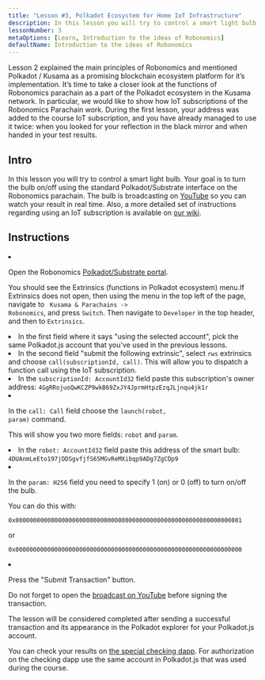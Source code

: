 ```yaml
---
title: "Lesson #3, Polkadot Ecosystem for Home IoT Infrastructure"
description: In this lesson you will try to control a smart light bulb using Robonomics parachain.
lessonNumber: 3
metaOptions: [Learn, Introduction to the ideas of Robonomics]
defaultName: Introduction to the ideas of Robonomics
---
```


Lesson 2 explained the main principles of Robonomics and mentioned Polkadot / Kusama as a promising blockchain ecosystem platform for it’s implementation. It’s time to take a closer look at the functions of Robonomics parachain as a part of the Polkadot ecosystem in the Kusama network. In particular, we would like to show how IoT subscriptions of the Robonomics Parachain work. During the first lesson, your address was added to the course IoT subscription, and you have already managed to use it twice: when you looked for your reflection in the black mirror and when handed in your test results.

## Intro

In this lesson you will try to control a smart light bulb. Your goal is to turn the bulb on/off using the standard Polkadot/Substrate interface on the Robonomics parachain. The bulb is broadcasting on [YouTube](https://www.youtube.com/channel/UCkemsNJWaCmvF1Oi50C-hAg/live) so you can watch your result in real time. Also, a more detailed set of instructions regarding using an IoT subscription is available on [our wiki](https://wiki.robonomics.network/docs/subscription-launch/).


## Instructions

<List type="numbers">

<li>

Open the Robonomics [Polkadot/Substrate portal](https://polkadot.js.org/apps/?rpc=wss%3A%2F%2Fkusama.rpc.robonomics.network%2F#/extrinsics).

You should see the Extrinsics (functions in Polkadot ecosystem) menu.If Extrinsics does not open, then using the menu in the top left of the page, navigate to <code> Kusama & Parachains -> Robonomics</code>, and press <code>Switch</code>. Then navigate to <code>Developer</code> in the top header, and then to <code>Extrinsics</code>.

</li>

<li>
In the first field where it says "using the selected account", pick the same Polkadot.js account that you've used in the previous lessons.
</li>

<li>
In the second field "submit the following extrinsic", select <code>rws</code> extrinsics and choose <code>call(subscriptionId, call)</code>. This will allow you to dispatch a function call using the IoT subscription.
</li>

<li>
In the <code>subscriptionId: AccountId32</code> field paste this subscription's owner address: <code>4GgRRojuoQwKCZP9wkB69ZxJY4JprmHtpzEzqJLjnqu4jk1r</code>
</li>

<li>

In the  <code>call: Call</code> field choose the <code>launch(robot, param)</code> command.

This will show you two more fields: <code>robot</code> and <code>param</code>.

</li>

<li>
In the <code>robot: AccountId32</code> field paste this address of the smart bulb: <code>4DUAnmLeEto197jDDSgvfjfS65MGvReMXibqp9ADg7ZgCDp9</code>
</li>

<li>

In the <code>param: H256</code> field you need to specify 1 (on) or 0 (off) to turn on/off the bulb.

You can do this with:

<code>0x0000000000000000000000000000000000000000000000000000000000000001</code>

or

<code>0x0000000000000000000000000000000000000000000000000000000000000000</code>

</li>

<li>

Press the "Submit Transaction" button.

Do not forget to open the [broadcast on YouTube](https://www.youtube.com/channel/UCkemsNJWaCmvF1Oi50C-hAg/live) before signing the transaction.

</li>


</List>

<Result>

The lesson will be considered completed after sending a successful transaction and its appearance in the Polkadot explorer for your Polkadot.js account.

You can check your results on [the special checking dapp](https://lk.robonomics.academy/). For authorization on the checking dapp use the same account in Polkadot.js that was used during the course.

</Result>